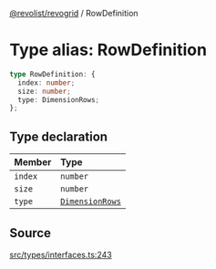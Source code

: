 [@revolist/revogrid](README.md) / RowDefinition

# Type alias: RowDefinition

```ts
type RowDefinition: {
  index: number;
  size: number;
  type: DimensionRows;
};
```

## Type declaration

| Member | Type |
| :------ | :------ |
| `index` | `number` |
| `size` | `number` |
| `type` | [`DimensionRows`](Type.DimensionRows.md) |

## Source

[src/types/interfaces.ts:243](https://github.com/revolist/revogrid/blob/ace6403c43f42f0eb026a7e73c0ae179d3a4c66f/src/types/interfaces.ts#L243)
